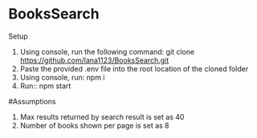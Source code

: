 # BooksSearch
Setup
1. Using console, run the following command: git clone https://github.com/lana1123/BooksSearch.git
2. Paste the provided .env file into the root location of the cloned folder
3. Using console, run: npm i
4. Run:: npm start

#Assumptions
1. Max results returned by search result is set as 40 
2. Number of books shown per page is set as 8
